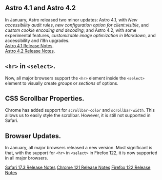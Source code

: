 ## Astro 4.1 and Astro 4.2
In January, Astro released two minor updates: Astro 4.1, with _New accessibility audit rules_, _new configuration option for client:visible_, and _custom cookie encoding and decoding_; and Astro 4.2, with some experimental features, _customizable image optimization in Markdown_, and accessibility and i18n upgrades.    
[Astro 4.1 Release Notes](https://astro.build/blog/astro-410/).   
[Astro 4.2 Release Notes](https://astro.build/blog/astro-420/).   

## `<hr>` in `<select>`.  
Now, all major browsers support the `<hr>` element inside the `<select>` element to visually create _groups_ or _sections_ of options.

## CSS Scrollbar Properties.  
Chrome has added support for `scrollbar-color` and `scrollbar-width`. This allows us to easily style the scrollbar. However, it is still not supported in Safari.

## Browser Updates.  
In January, all major browsers released a new version. Most significant is that, with the support for `<hr>` in `<select>` in Firefox 122, it is now supported in all major browsers.

[Safari 17.3 Release Notes](https://developer.apple.com/documentation/safari-release-notes/safari-17_3-release-notes)
[Chrome 121 Release Notes](https://developer.chrome.com/blog/new-in-chrome-121)
[Firefox 122 Release Notes](https://developer.mozilla.org/docs/Mozilla/Firefox/Releases/122)